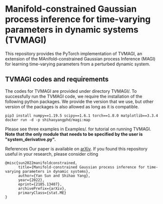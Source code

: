 # Manifold-constrained Gaussian process inference for time-varying parameters in dynamic systems (TVMAGI)

This repository provides the PyTorch implementation of TVMAGI, an extension of the MAnifold-constrained Gaussian process Inference (MAGI) for learning time-varying parameters from a perturbed dynamic system.

## TVMAGI codes and requirements
The codes for TVMAGI are provided under directory TVMAGI/. To successfully run the TVMAGI code, we require the installation of the following python packages. We provide the version that we use, but other version of the packages is also allowed as long as it is compatible.

```
pip3 install numpy==1.19.5 scipy==1.6.1 torch==1.8.0 matplotlib==3.3.4
docker run -d -p shihaoyangphd/magi:map
```

Please see three examples in Examples/. for tutorial on running TVMAGI. **Note that the only module that needs to be specified by the user is "system_derivative.py".**

References Our paper is available on [arXiv](https://arxiv.org/abs/2105.13407). If you found this repository useful in your research, please consider citing

```
@misc{sun2022manifoldconstrained,
      title={Manifold-constrained Gaussian process inference for time-varying parameters in dynamic systems}, 
      author={Yan Sun and Shihao Yang},
      year={2022},
      eprint={2105.13407},
      archivePrefix={arXiv},
      primaryClass={stat.ME}
}
```
